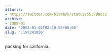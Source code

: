 ```yaml
---
alturls:
- https://twitter.com/bismark/status/553799032
archive:
- 2008-01
date: '2008-01-02T02:30:56+00:00'
slug: '1199241056'
---
```


packing for california.

